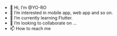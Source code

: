 - 👋 Hi, I’m @YO-RO
- 👀 I’m interested in mobile app, web app and so on.
- 🌱 I’m currently learning Flutter.
- 💞️ I’m looking to collaborate on ...
- 📫 How to reach me

<!---
YO-RO/YO-RO is a ✨ special ✨ repository because its `README.md` (this file) appears on your GitHub profile.
You can click the Preview link to take a look at your changes.
--->
